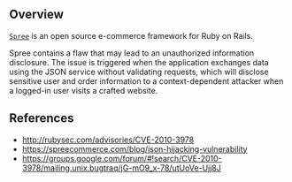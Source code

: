 ## Overview
[`Spree`](https://rubygems.org/gems/spree) is an open source e-commerce framework for Ruby on Rails.

Spree contains a flaw that may lead to an unauthorized information disclosure. The issue is triggered when the application exchanges data using the JSON service without validating requests, which will disclose sensitive user and order information to a context-dependent attacker when a logged-in user visits a crafted website.

## References
- http://rubysec.com/advisories/CVE-2010-3978
- https://spreecommerce.com/blog/json-hijacking-vulnerability
- https://groups.google.com/forum/#!search/CVE-2010-3978/mailing.unix.bugtraq/jG-mO9_x-78/utUoVe-Ujj8J
